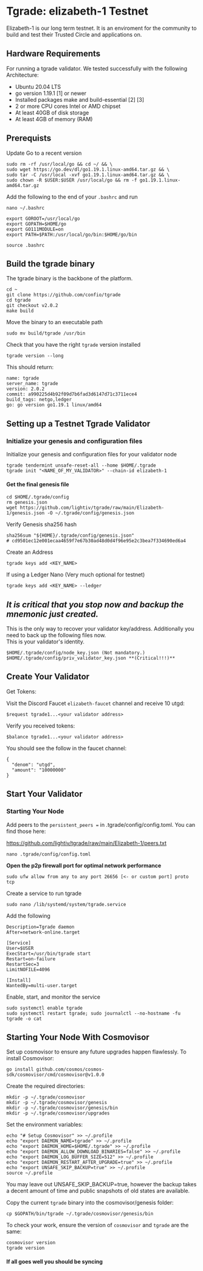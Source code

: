 # Tgrade: elizabeth-1 Testnet

Elizabeth-1 is our long term testnet.  It is an enviroment for the community to build and test their Trusted Circle and applications on.

## Hardware Requirements
For running a tgrade validator. We tested successfully with the following Architecture:

- Ubuntu 20.04 LTS
- go version 1.19.1 [1] or newer
- Installed packages make and build-essential [2] [3]
- 2 or more CPU cores Intel or AMD chipset
- At least 40GB of disk storage
- At least 4GB of memory (RAM)

## Prerequists

Update Go to a recent version 

```
sudo rm -rf /usr/local/go && cd ~/ && \
sudo wget https://go.dev/dl/go1.19.1.linux-amd64.tar.gz && \
sudo tar -C /usr/local -xvf go1.19.1.linux-amd64.tar.gz && \
sudo chown -R $USER:$USER /usr/local/go && rm -f go1.19.1.linux-amd64.tar.gz
```
Add the following to the end of your `.bashrc` and run

```
nano ~/.bashrc
```
```
export GOROOT=/usr/local/go
export GOPATH=$HOME/go
export GO111MODULE=on
export PATH=$PATH:/usr/local/go/bin:$HOME/go/bin
```
```
source .bashrc
```

## Build the tgrade binary
The tgrade binary is the backbone of the platform. 
```
cd ~
git clone https://github.com/confio/tgrade
cd tgrade
git checkout v2.0.2
make build
```

Move the binary to an executable path
```
sudo mv build/tgrade /usr/bin
```
Check that you have the right `tgrade` version installed
```
tgrade version --long
```
This should return:
```
name: tgrade
server_name: tgrade
version: 2.0.2
commit: a990225d4b92f09d7b6fad3d6147d71c3711ece4
build_tags: netgo,ledger
go: go version go1.19.1 linux/amd64
```

## Setting up a Testnet Tgrade Validator

### Initialize your genesis and configuration files
Initialize your genesis and configuration files for your validator node

```
tgrade tendermint unsafe-reset-all --home $HOME/.tgrade
tgrade init "<NAME_OF_MY_VALIDATOR>" --chain-id elizabeth-1
```

#### Get the final genesis file ####
```
cd $HOME/.tgrade/config
rm genesis.json
wget https://github.com/lightiv/tgrade/raw/main/Elizabeth-1/genesis.json -O ~/.tgrade/config/genesis.json
```

Verify Genesis sha256 hash
```
sha256sum "${HOME}/.tgrade/config/genesis.json"
# cd9501ec12e001ecaa4659f7e67b30ad48d0d4f96e95e2c3bea7f334690ed6a4
```

Create an Address
```
tgrade keys add <KEY_NAME> 
```

If using a Ledger Nano (Very much optional for testnet)
```
tgrade keys add <KEY_NAME> --ledger
```
## ***It is critical that you stop now and backup the mnemonic just created.*** ##  
  
This is the only way to recover your validator key/address.  Additionally you need to back up the following files now.  
This is your validator's identity.  
```
$HOME/.tgrade/config/node_key.json (Not mandatory.)
$HOME/.tgrade/config/priv_validator_key.json **(Critical!!!)**
```

## Create Your Validator

Get Tokens:

Visit the Discord Faucet `elizabeth-faucet` channel and receive 10 utgd:
```
$request tgrade1...<your validator address>
```

Verify you received tokens:
```
$balance tgrade1...<your validator address>
```
You should see the follow in the faucet channel:
```
{
  "denom": "utgd",
  "amount": "10000000"
}
```

## Start Your Validator

### Starting Your Node  

Add peers to the `persistent_peers =` in .tgrade/config/config.toml.  You can find those here:  
  
https://github.com/lightiv/tgrade/raw/main/Elizabeth-1/peers.txt

```
nano .tgrade/config/config.toml
```
**Open the p2p firewall port for optimal network performance**
```
sudo ufw allow from any to any port 26656 [<- or custom port] proto tcp
```

Create a service to run tgrade
```
sudo nano /lib/systemd/system/tgrade.service
```
Add the following
```
Description=Tgrade daemon
After=network-online.target

[Service]
User=$USER
ExecStart=/usr/bin/tgrade start
Restart=on-failure
RestartSec=3
LimitNOFILE=4096

[Install]
WantedBy=multi-user.target
```
Enable, start, and monitor the service
```
sudo systemctl enable tgrade
sudo systemctl restart tgrade; sudo journalctl --no-hostname -fu tgrade -o cat
```  

## Starting Your Node With Cosmovisor
Set up cosmovisor to ensure any future upgrades happen flawlessly. To install Cosmovisor:
```
go install github.com/cosmos/cosmos-sdk/cosmovisor/cmd/cosmovisor@v1.0.0
```
Create the required directories:
```
mkdir -p ~/.tgrade/cosmovisor
mkdir -p ~/.tgrade/cosmovisor/genesis
mkdir -p ~/.tgrade/cosmovisor/genesis/bin
mkdir -p ~/.tgrade/cosmovisor/upgrades
```
Set the environment variables:
```
echo "# Setup Cosmovisor" >> ~/.profile
echo "export DAEMON_NAME=tgrade" >> ~/.profile
echo "export DAEMON_HOME=$HOME/.tgrade" >> ~/.profile
echo "export DAEMON_ALLOW_DOWNLOAD_BINARIES=false" >> ~/.profile
echo "export DAEMON_LOG_BUFFER_SIZE=512" >> ~/.profile
echo "export DAEMON_RESTART_AFTER_UPGRADE=true" >> ~/.profile
echo "export UNSAFE_SKIP_BACKUP=true" >> ~/.profile
source ~/.profile
```
You may leave out UNSAFE_SKIP_BACKUP=true, however the backup takes a decent amount of time and public snapshots of old states are available.

Copy the current `tgrade` binary into the cosmovisor/genesis folder:
```
cp $GOPATH/bin/tgrade ~/.tgrade/cosmovisor/genesis/bin
```
To check your work, ensure the version of `cosmovisor` and `tgrade` are the same:
```
cosmovisor version
tgrade version
```
#### If all goes well you should be syncing  

